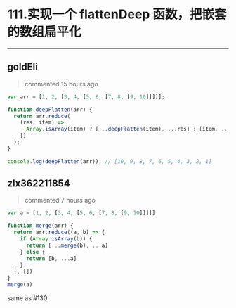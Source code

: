
 # 111.实现一个 flattenDeep 函数，把嵌套的数组扁平化 
  
 ***
## goldEli 
 > commented 15 hours ago 


```javascript
var arr = [1, 2, [3, 4, [5, 6, [7, 8, [9, 10]]]]];

function deepFlatten(arr) {
  return arr.reduce(
    (res, item) =>
      Array.isArray(item) ? [...deepFlatten(item), ...res] : [item, ...res],
    []
  );
}

console.log(deepFlatten(arr)); // [10, 9, 8, 7, 6, 5, 4, 3, 2, 1]

```
## zlx362211854 
 > commented 7 hours ago 


```js
var a = [1, 2, [3, 4, [5, 6, [7, 8, [9, 10]]]]]

function merge(arr) {
  return arr.reduce((a, b) => {
    if (Array.isArray(b)) {
      return [...merge(b), ...a]
    } else {
      return [b, ...a]
    }
  }, [])
}
merge(a)

```

same as #130 